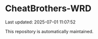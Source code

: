 # CheatBrothers-WRD

Last updated: 2025-07-01 11:07:52

This repository is automatically maintained.
